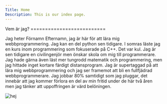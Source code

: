```yaml
---
Title: Home
Description: This is our index page.
---
```

<div class="index center" markdown="1">
Vem är jag?
==========================

<p class='center'>
Jag heter Förnamn Efternamn, jag är här för att lära mig webbprogrammering. Jag kan en del python sen tidigare. I somras läste jag en kurs inom programmering som fokuserade på C++. Det var kul. Jag är sen tidigare en civilingenjör men önskar skola om mig till programmerare. Jag hade gärna även läst mer tungrodd matematik och programmering, men jag hittade inget kortare färdigt distansprogram. Jag är supertaggad på att lära mig webbprogrammering och jag ser framemot att bli en fullfjädrad webbprogrammerare. Jag jobbar 80% samtidigt som jag pluggar, det innebär  att jag kommer förlora en del av min fritid under de här två åren men jag tänker att uppoffringen är värd belöningen.</p>
<img src="%assets_url%/img/me_2.png" alt="hej" class="me">
</p>
</div>